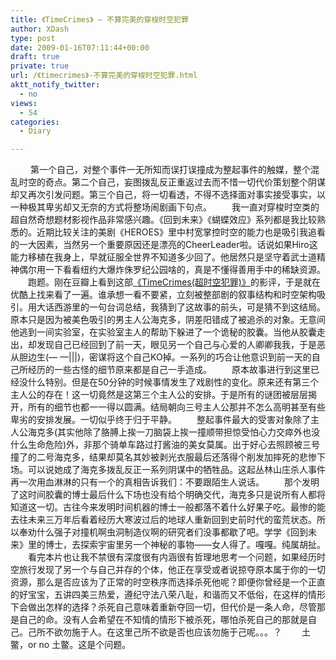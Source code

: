 ```yaml
---
title: 《TimeCrimes》 – 不算完美的穿梭时空犯罪
author: XDash
type: post
date: 2009-01-16T07:11:44+00:00
draft: true
private: true
url: /《timecrimes》-不算完美的穿梭时空犯罪.html
aktt_notify_twitter:
  - no
views:
  - 54
categories:
  - Diary

---
```

<img decoding="async" src="attachments/month_0901/g2009116151024.jpg" border="0" alt="" />  
　　第一个自己，对整个事件一无所知而误打误撞成为整起事件的触媒，整个混乱时空的奇点。第二个自己，妄图拨乱反正重返过去而不惜一切代价策划整个阴谋却又再次引发问题。第三个自己，将一切看透，不得不选择面对事实接受事实，以一种极其卑劣却又无奈的方式将整场闹剧画下句点。  
　　我一直对穿梭时空类的超自然奇想题材影视作品非常感兴趣。《回到未来》《蝴蝶效应》系列都是我比较熟悉的。近期比较关注的美剧《HEROES》里中村宽掌控时空的能力也是吸引我追看的一大因素，当然另一个重要原因还是漂亮的CheerLeader啦。话说如果Hiro这能力移植在我身上，早就征服全世界不知道多少回了。他居然只是坚守着武士道精神偶尔用一下看看纽约大爆炸侏罗纪公园啥的，真是不懂得善用手中的稀缺资源。  
　　跑题。刚在豆瓣上看到这部<a target="_blank" href="http://www.douban.com/subject/2301242/">《TimeCrimes(超时空犯罪)》</a>的影评，于是就在优酷上找来看了一遍。谁承想一看不要紧，立刻被整部剧的叙事结构和时空架构吸引。用大话西游里的一句台词总结，我猜到了这故事的前头，可是猜不到这结局。原本只是因为被美色吸引的男主人公海克多，阴差阳错成了被追杀的对象。无意间他逃到一间实验室，在实验室主人的帮助下躲进了一个诡秘的胶囊。当他从胶囊走出，却发现自己已经回到了前一天，眼见另一个自己与心爱的人卿卿我我，于是恶从胆边生(— —|||)，密谋将这个自己KO掉。一系列的巧合让他意识到前一天的自己所经历的一些古怪的细节原来都是自己一手造成。  
　　原本故事进行到这里已经没什么特别。但是在50分钟的时候事情发生了戏剧性的变化。原来还有第三个主人公的存在！这一切竟然是这第三个主人公的安排。于是所有的谜团被层层揭开，所有的细节也都一一得以圆满。结局朝向三号主人公那并不怎么高明甚至有些卑劣的安排发展。一切似乎终于归于平静。  
　　整起事件最大的受害对象除了主人公海克多(其实他除了胳膊上挨一刀脑袋上挨一撞顺带担惊受怕心力交瘁外也没什么生命危险)外，非那个骑单车路过打酱油的美女莫属。出于好心去照顾被三号撞了的二号海克多，结果却莫名其妙被剥光衣服最后还落得个削发加摔死的悲惨下场。可以说她成了海克多拨乱反正一系列阴谋中的牺牲品。这起丛林山庄杀人事件再一次用血淋淋的只有一个的真相告诉我们：不要跟陌生人说话。  
　　那个发明了这时间胶囊的博士最后什么下场也没有给个明确交代，海克多只是说所有人都将知道这一切。古往今来发明时间机器的博士一般都落不着什么好果子吃。最惨的能去往未来三万年后看着经历大寒波过后的地球人重新回到史前时代的蛮荒状态。所以奉劝什么强子对撞机啊虫洞制造仪啊的研究者们没事都歇了吧。学学《回到未来》里的博士，去探索宇宙里另一个神秘的事物——女人得了。嘎嘎。纯属胡扯。  
　　看完本片也让我不禁很有深度很有内涵很有哲理地思考一个问题，如果经历时空旅行发现了另一个与自己并存的个体，他正在享受或者说掠夺原本属于你的一切资源，那么是否应该为了正常的时空秩序而选择杀死他呢？即便你曾经是一个正直的好宝宝，五讲四美三热爱，遵纪守法八荣八耻，和谐而又不低俗，在这样的情形下会做出怎样的选择？杀死自己意味着重新夺回一切，但代价是一条人命，尽管那是自己的命。没有人会希望在不知情的情形下被杀死，哪怕杀死自己的那就是自己。己所不欲勿施于人。在这里己所不欲是否也应该勿施于己呢。。。？  
　　土鳖，or no 土鳖。这是个问题。